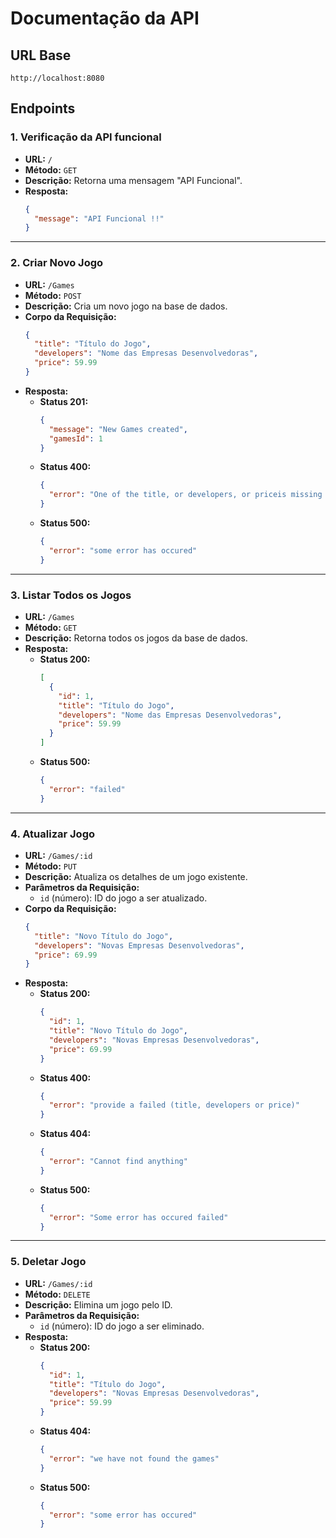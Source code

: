 # Documentação da API

## URL Base
```
http://localhost:8080
```

## Endpoints

### 1. Verificação da API funcional
- **URL:** `/`
- **Método:** `GET`
- **Descrição:** Retorna uma mensagem "API Funcional".
- **Resposta:**
  ```json
  {
    "message": "API Funcional !!"
  }
  ```

---

### 2. Criar Novo Jogo
- **URL:** `/Games`
- **Método:** `POST`
- **Descrição:** Cria um novo jogo na base de dados.
- **Corpo da Requisição:**
  ```json
  {
    "title": "Título do Jogo",
    "developers": "Nome das Empresas Desenvolvedoras",
    "price": 59.99
  }
  ```
- **Resposta:**
  - **Status 201:**
    ```json
    {
      "message": "New Games created",
      "gamesId": 1
    }
    ```
  - **Status 400:**
    ```json
    {
      "error": "One of the title, or developers, or priceis missing in the data"
    }
    ```
  - **Status 500:**
    ```json
    {
      "error": "some error has occured"
    }
    ```

---

### 3. Listar Todos os Jogos
- **URL:** `/Games`
- **Método:** `GET`
- **Descrição:** Retorna todos os jogos da base de dados.
- **Resposta:**
  - **Status 200:**
    ```json
    [
      {
        "id": 1,
        "title": "Título do Jogo",
        "developers": "Nome das Empresas Desenvolvedoras",
        "price": 59.99
      }
    ]
    ```
  - **Status 500:**
    ```json
    {
      "error": "failed"
    }
    ```

---

### 4. Atualizar Jogo
- **URL:** `/Games/:id`
- **Método:** `PUT`
- **Descrição:** Atualiza os detalhes de um jogo existente.
- **Parâmetros da Requisição:**
  - `id` (número): ID do jogo a ser atualizado.
- **Corpo da Requisição:**
  ```json
  {
    "title": "Novo Título do Jogo",
    "developers": "Novas Empresas Desenvolvedoras",
    "price": 69.99
  }
  ```
- **Resposta:**
  - **Status 200:**
    ```json
    {
      "id": 1,
      "title": "Novo Título do Jogo",
      "developers": "Novas Empresas Desenvolvedoras",
      "price": 69.99
    }
    ```
  - **Status 400:**
    ```json
    {
      "error": "provide a failed (title, developers or price)"
    }
    ```
  - **Status 404:**
    ```json
    {
      "error": "Cannot find anything"
    }
    ```
  - **Status 500:**
    ```json
    {
      "error": "Some error has occured failed"
    }
    ```

---

### 5. Deletar Jogo
- **URL:** `/Games/:id`
- **Método:** `DELETE`
- **Descrição:** Elimina um jogo pelo ID.
- **Parâmetros da Requisição:**
  - `id` (número): ID do jogo a ser eliminado.
- **Resposta:**
  - **Status 200:**
    ```json
    {
      "id": 1,
      "title": "Título do Jogo",
      "developers": "Novas Empresas Desenvolvedoras",
      "price": 59.99
    }
    ```
  - **Status 404:**
    ```json
    {
      "error": "we have not found the games"
    }
    ```
  - **Status 500:**
    ```json
    {
      "error": "some error has occured"
    }
    ```

